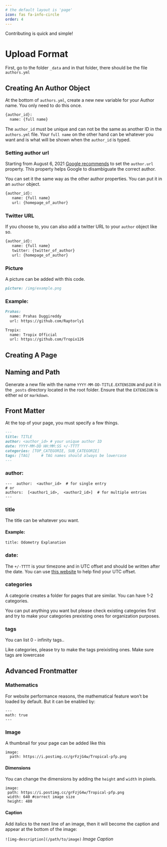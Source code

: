 ```yaml
---
# the default layout is 'page'
icon: fas fa-info-circle
order: 4
---
```

Contributing is quick and simple!

# Upload Format
First, go to the folder `_data` and in that folder, there should be the file `authors.yml`

## Creating An Author Object
At the bottom of `authors.yml`, create a new new variable for your Author name. You only need to do this once. 
```md
{author_id}:
  name: {full name}
```
The `author_id` must be unique and can not be the same as another ID in the `authors.yml` file. Your `full name` on the other hand can be whatever you want and is what will be shown when the `author_id` is typed.
### Setting author url

Starting from August 6, 2021  [Google recommends](https://developers.google.com/search/updates)  to set the  `author.url`  property. This property helps Google to disambiguate the correct author.

You can set it the same way as the other author properties. You can put it in an  `author`  object.

```md
{author_id}:
   name: {full name}
   url: {homepage_of_author}
```
### Twitter URL
If you choose to, you can also add a twitter URL to your `author` object like so.
```md
{author_id}:
   name: {full name}
   twitter: {twitter_of_author}
   url: {homepage_of_author}
```
### Picture
A picture can be added with this code.
```md
picture: /img/example.png
```
### Example:
```md
Prahas:
  name: Prahas Duggireddy 
  url: https://github.com/Raptorly1

Tropix:
  name: Tropix Official
  url: https://github.com/Tropix126
```

## Creating A Page

## Naming and Path

Generate a new file with the name `YYYY-MM-DD-TITLE.EXTENSION` and put it in the `_posts` directory located in the root folder. Ensure that the `EXTENSION` is either `md` or `markdown`.

## Front Matter
At the top of your page, you must specify a few things.
```md
---
title: TITLE
author: <author_id> # your unique author ID
date: YYYY-MM-DD HH:MM:SS +/-TTTT
categories: [TOP_CATEGORIE, SUB_CATEGORIE]
tags: [TAG]     # TAG names should always be lowercase
---
```
### author:
```
---  author:  <author_id>  # for single entry  
# or  
authors:  [<author1_id>,  <author2_id>]  # for multiple entries  
---
```
### title
The title can be whatever you want.
#### Example:
`title: Odometry Explanation`
### date:
The `+/-TTTT` is your timezone and in UTC offset and should be written after the date. You can use [this website](https://www.timeanddate.com/time/map/) to help find your UTC offset.  
### categories
A categorie creates a folder for pages that are similar.  You can have 1-2 categories.

You can put anything you want but please check existing categories first and try to make your categories prexisting ones for organization purposes.
### tags
You can list 0 - infinity tags..

Like categories, please try to make the tags preixisting ones. Make sure tags are lowercase

## Advanced Frontmatter

### Mathematics

For website performance reasons, the mathematical feature won’t be loaded by default. But it can be enabled by:
```
---
math: true
---
```
### Image
A thumbnail for your page can be added like this
```
image:
  path: https://i.postimg.cc/grFzjG4w/Tropical-pfp.png
  ```
 #### Dimensions
 You can change the dimensions by adding the `height` and `width` in pixels.
 ```
image:
  path: https://i.postimg.cc/grFzjG4w/Tropical-pfp.png
  width: 640 #correct image size
  height: 480
  ```
#### Caption

Add italics to the next line of an image, then it will become the caption and appear at the bottom of the image:

`![img-description](/path/to/image)`
_Image Caption_ 